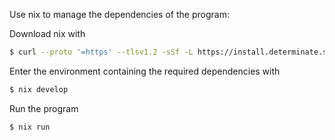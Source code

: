 Use nix to manage the dependencies of the program:

Download nix with
```bash
$ curl --proto '=https' --tlsv1.2 -sSf -L https://install.determinate.systems/nix | sh -s -- install
```
Enter the environment containing the required dependencies with
```bash
$ nix develop
```
Run the program
```bash
$ nix run
```
